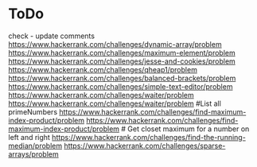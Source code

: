 # ToDo
check - update comments
https://www.hackerrank.com/challenges/dynamic-array/problem
https://www.hackerrank.com/challenges/maximum-element/problem
https://www.hackerrank.com/challenges/jesse-and-cookies/problem
https://www.hackerrank.com/challenges/qheap1/problem
https://www.hackerrank.com/challenges/balanced-brackets/problem
https://www.hackerrank.com/challenges/simple-text-editor/problem
https://www.hackerrank.com/challenges/waiter/problem
https://www.hackerrank.com/challenges/waiter/problem #List all primeNumbers
https://www.hackerrank.com/challenges/find-maximum-index-product/problem
https://www.hackerrank.com/challenges/find-maximum-index-product/problem # Get closet maximum for a number on left and right
https://www.hackerrank.com/challenges/find-the-running-median/problem
https://www.hackerrank.com/challenges/sparse-arrays/problem
